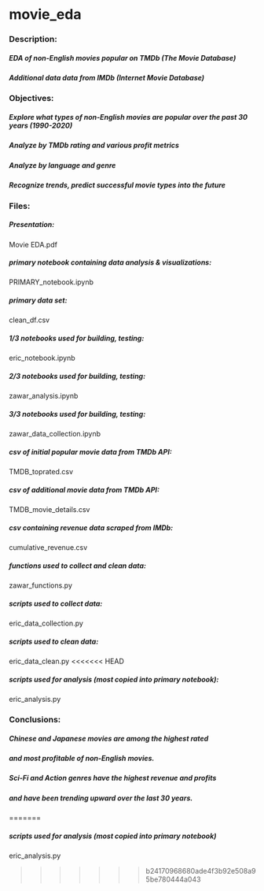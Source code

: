 # movie_eda

### Description:

##### EDA of non-English movies popular on TMDb (The Movie Database)
##### Additional data data from IMDb (Internet Movie Database)



### Objectives:

##### Explore what types of non-English movies are popular over the past 30 years (1990-2020)
##### Analyze by TMDb rating and various profit metrics
##### Analyze by language and genre
##### Recognize trends, predict successful movie types into the future



### Files:

##### Presentation:
Movie EDA.pdf

##### primary notebook containing data analysis & visualizations:
PRIMARY_notebook.ipynb
##### primary data set:
clean_df.csv

##### 1/3 notebooks used for building, testing:
eric_notebook.ipynb
##### 2/3 notebooks used for building, testing:
zawar_analysis.ipynb
##### 3/3 notebooks used for building, testing:
zawar_data_collection.ipynb

##### csv of initial popular movie data from TMDb API:
TMDB_toprated.csv
##### csv of additional movie data from TMDb API:
TMDB_movie_details.csv
##### csv containing revenue data scraped from IMDb:
cumulative_revenue.csv

##### functions used to collect and clean data:
zawar_functions.py

##### scripts used to collect data:
eric_data_collection.py
##### scripts used to clean data:
eric_data_clean.py
<<<<<<< HEAD
##### scripts used for analysis (most copied into primary notebook):
eric_analysis.py



### Conclusions:

##### Chinese and Japanese movies are among the highest rated
##### and most profitable of non-English movies.
##### Sci-Fi and Action genres have the highest revenue and profits
##### and have been trending upward over the last 30 years.
=======
##### scripts used for analysis (most copied into primary notebook)
eric_analysis.py
>>>>>>> b24170968680ade4f3b92e508a95be780444a043
